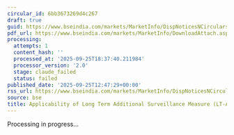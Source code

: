 ```yaml
---
circular_id: 6bb3673269d4c267
draft: true
guid: https://www.bseindia.com/markets/MarketInfo/DispNoticesNCirculars.aspx?Noticeid={35176212-2E44-48B4-97DD-552C7793699D}&noticeno=20250925-41&dt=09/25/2025&icount=41&totcount=65&flag=0
pdf_url: https://www.bseindia.com/markets/MarketInfo/DownloadAttach.aspx?id=20250925-41&attachedId=9574e1b7-b5a4-458d-8124-48ae6c8413af
processing:
  attempts: 1
  content_hash: ''
  processed_at: '2025-09-25T18:37:40.211984'
  processor_version: '2.0'
  stage: claude_failed
  status: failed
published_date: '2025-09-25T12:47:29+00:00'
rss_url: https://www.bseindia.com/markets/MarketInfo/DispNoticesNCirculars.aspx?Noticeid={35176212-2E44-48B4-97DD-552C7793699D}&noticeno=20250925-41&dt=09/25/2025&icount=41&totcount=65&flag=0
source: bse
title: Applicability of Long Term Additional Surveillance Measure (LT-ASM)
---
```


Processing in progress...